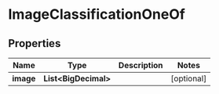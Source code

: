 

# ImageClassificationOneOf


## Properties

| Name | Type | Description | Notes |
|------------ | ------------- | ------------- | -------------|
|**image** | **List&lt;BigDecimal&gt;** |  |  [optional] |



